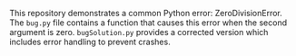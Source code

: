 This repository demonstrates a common Python error: ZeroDivisionError. The `bug.py` file contains a function that causes this error when the second argument is zero.  `bugSolution.py` provides a corrected version which includes error handling to prevent crashes.
